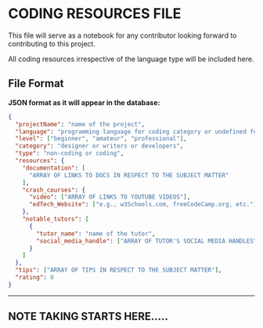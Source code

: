 # CODING RESOURCES FILE

This file will serve as a notebook for any contributor looking forward to contributing to this project.

All coding resources irrespective of the language type will be included here.

## File Format

**JSON format as it will appear in the database:**

```json
{
  "projectName": "name of the project",
  "language": "programming language for coding category or undefined for non-coding category",
  "level": ["beginner", "amateur", "professional"],
  "category": "designer or writers or developers",
  "type": "non-coding or coding",
  "resources": {
    "documentation": [
      "ARRAY OF LINKS TO DOCS IN RESPECT TO THE SUBJECT MATTER"
    ],
    "crash_courses": {
      "video": ["ARRAY OF LINKS TO YOUTUBE VIDEOS"],
      "edTech_Website": ["e.g., w3Schools.com, freeCodeCamp.org, etc."]
    },
    "notable_tutors": [
      {
        "tutor_name": "name of the tutor",
        "social_media_handle": ["ARRAY OF TUTOR'S SOCIAL MEDIA HANDLES"]
      }
    ]
  },
  "tips": ["ARRAY OF TIPS IN RESPECT TO THE SUBJECT MATTER"],
  "rating": 0
}
```

---

## NOTE TAKING STARTS HERE.....
